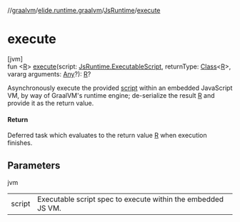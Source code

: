 //[graalvm](../../../index.md)/[elide.runtime.graalvm](../index.md)/[JsRuntime](index.md)/[execute](execute.md)

# execute

[jvm]\
fun &lt;[R](execute.md)&gt; [execute](execute.md)(script: [JsRuntime.ExecutableScript](-executable-script/index.md), returnType: [Class](https://docs.oracle.com/javase/8/docs/api/java/lang/Class.html)&lt;[R](execute.md)&gt;, vararg arguments: [Any](https://kotlinlang.org/api/latest/jvm/stdlib/kotlin/-any/index.html)?): [R](execute.md)?

Asynchronously execute the provided [script](execute.md) within an embedded JavaScript VM, by way of GraalVM's runtime engine; de-serialize the result [R](execute.md) and provide it as the return value.

#### Return

Deferred task which evaluates to the return value [R](execute.md) when execution finishes.

## Parameters

jvm

| | |
|---|---|
| script | Executable script spec to execute within the embedded JS VM. |
